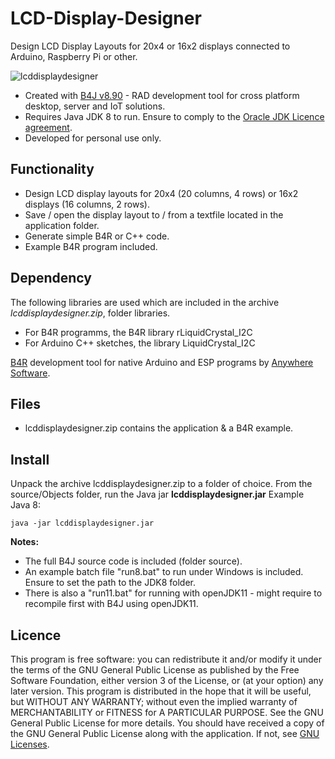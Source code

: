 # LCD-Display-Designer
Design LCD Display Layouts for 20x4 or 16x2 displays connected to Arduino, Raspberry Pi or other.

![lcddisplaydesigner](https://user-images.githubusercontent.com/47274144/107951029-f076e280-6f97-11eb-961a-4bacb279b723.png)

* Created with [B4J v8.90](https://www.b4x.com/b4j.html) - RAD development tool for cross platform desktop, server and IoT solutions.
* Requires Java JDK 8 to run. Ensure to comply to the [Oracle JDK Licence agreement](https://www.oracle.com/downloads/licenses/oracle-javase-license.html).
* Developed for personal use only.

## Functionality
* Design LCD display layouts for 20x4 (20 columns, 4 rows) or 16x2 displays (16 columns, 2 rows).
* Save / open the display layout to / from a textfile located in the application folder.
* Generate simple B4R or C++ code.
* Example B4R program included.

## Dependency
The following libraries are used which are included in the archive _lcddisplaydesigner.zip_, folder libraries.
* For B4R programms, the B4R library rLiquidCrystal_I2C 
* For Arduino C++ sketches, the library LiquidCrystal_I2C

[B4R](https://www.b4x.com/b4r.html) development tool for native Arduino and ESP programs by [Anywhere Software](https://www.b4x.com).

## Files
* lcddisplaydesigner.zip contains the application & a B4R example.

## Install
Unpack the archive lcddisplaydesigner.zip to a folder of choice.
From the source/Objects folder, run the Java jar **lcddisplaydesigner.jar**
Example Java 8:
```
java -jar lcddisplaydesigner.jar
```

**Notes:**
* The full B4J source code is included (folder source).
* An example batch file "run8.bat" to run under Windows is included. Ensure to set the path to the JDK8 folder.
* There is also a "run11.bat" for running with openJDK11 - might require to recompile first with B4J using openJDK11.

## Licence
This program is free software: you can redistribute it and/or modify it under the terms of the GNU General Public License as published by 
the Free Software Foundation, either version 3 of the License, or (at your option) any later version.
This program is distributed in the hope that it will be useful, but WITHOUT ANY WARRANTY; without even the implied warranty of
MERCHANTABILITY or FITNESS for A PARTICULAR PURPOSE.  See the GNU General Public License for more details.
You should have received a copy of the GNU General Public License along with the application.
If not, see [GNU Licenses](http://www.gnu.org/licenses/).
